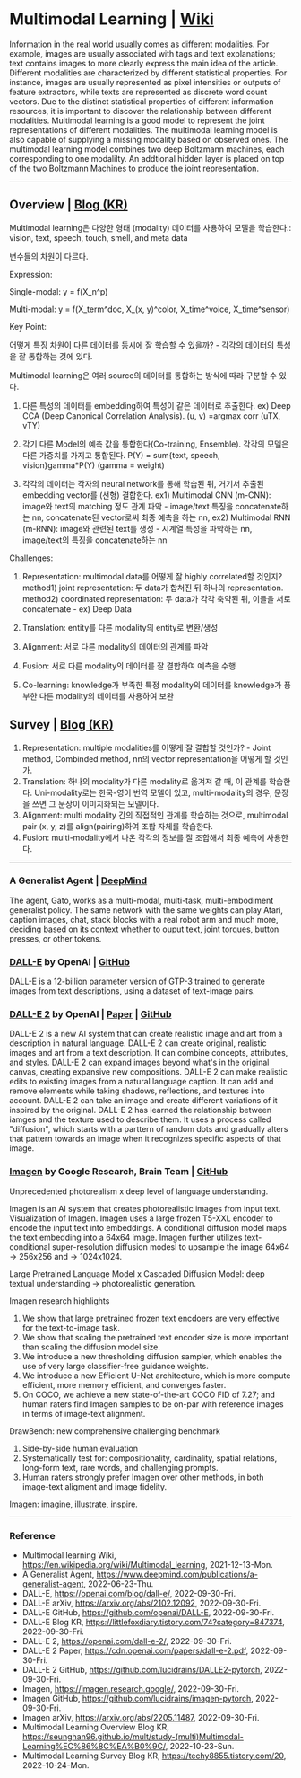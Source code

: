 # Multimodal Learning | [Wiki](https://en.wikipedia.org/wiki/Multimodal_learning)

Information in the real world usually comes as different modalities. For example, images are usually associated with tags and text explanations; text contains images to more clearly express the main idea of the article. Different modalities are characterized by different statistical properties. For instance, images are
usually represented as pixel intensities or outputs of feature extractors, while texts are represented as discrete word count vectors. Due to the distinct statistical properties of different information resources, it is important to discover the relationship between different modalities. Multimodal learning is a good model to represent the joint representations of different modalities. The multimodal learning model is also capable of supplying a missing modality based on observed ones. The multimodal learning model combines two deep Boltzmann machines, each corresponding to one modalilty. An addtional hidden layer is placed on top of the two Boltzmann Machines to produce the joint representation.

---

## Overview | [Blog (KR)](https://seunghan96.github.io/mult/study-(multi)Multimodal-Learning%EC%86%8C%EA%B0%9C/)

Multimodal learning은 다양한 형태 (modality) 데이터를 사용하여 모델을 학습한다.: vision, text, speech, touch, smell, and meta data

변수들의 차원이 다르다.

Expression:

Single-modal: y = f(X_n^p)

Multi-modal: y = f(X_term^doc, X_(x, y)^color, X_time^voice, X_time^sensor)

Key Point:

어떻게 특징 차원이 다른 데이터를 동시에 잘 학습할 수 있을까? - 각각의 데이터의 특성을 잘 통합하는 것에 있다.

Multimodal learning은 여러 source의 데이터를 통합하는 방식에 따라 구분할 수 있다.

1. 다른 특성의 데이터를 embedding하여 특성이 같은 데이터로 추출한다. ex) Deep CCA (Deep Canonical Correlation Analysis). (u, v) =argmax corr (uTX, vTY)

2. 각기 다른 Model의 예측 값을 통합한다(Co-training, Ensemble). 각각의 모델은 다른 가중치를 가지고 통합된다. P(Y) = sum{text, speech, vision}gamma*P(Y) (gamma = weight)

3. 각각의 데이터는 각자의 neural network를 통해 학습된 뒤, 거기서 추출된 embedding vector를 (선형) 결합한다.
ex1) Multimodal CNN (m-CNN): image와 text의 matching 정도 관계 파악 - image/text 특징을 concatenate하는 nn, concatenate된 vector로써 최종 예측을 하는 nn,
ex2) Multimodal RNN (m-RNN): image와 관련된 text를 생성 - 시계열 특성을 파악하는 nn, image/text의 특징을 concatenate하는 nn

Challenges:

1. Representation: multimodal data를 어떻게 잘 highly correlated할 것인지?
method1) joint representation: 두 data가 합쳐진 뒤 하나의 representation.
method2) coordinated representation: 두 data가 각각 축약된 뒤, 이들을 서로 concatemate - ex) Deep Data

2. Translation: entity를 다른 modality의 entity로 변환/생성

3. Alignment: 서로 다른 modality의 데이터의 관계를 파악

4. Fusion: 서로 다른 modality의 데이터를 잘 결합하여 예측을 수행

5. Co-learning: knowledge가 부족한 특정 modality의 데이터를 knowledge가 풍부한 다른 modality의 데이터를 사용하여 보완

## Survey | [Blog (KR)](https://techy8855.tistory.com/20)

1. Representation: multiple modalities를 어떻게 잘 결합할 것인가? - Joint method, Combinded method, nn의 vector representation을 어떻게 할 것인가.
2. Translation: 하나의 modality가 다른 modality로 옮겨져 갈 때, 이 관계를 학습한다. Uni-modality로는 한국-영어 번역 모델이 있고, multi-modality의 경우, 문장을 쓰면 그 문장이 이미지화되는 모델이다.
3. Alignment: multi modality 간의 직접적인 관계를 학습하는 것으로, multimodal pair (x, y, z)를 align(pairing)하여 조합 자체를 학습한다.
4. Fusion: multi-modality에서 나온 각각의 정보를 잘 조합해서 최종 예측에 사용한다.

---

### A Generalist Agent | [DeepMind](https://www.deepmind.com/publications/a-generalist-agent)
The agent, Gato, works as a multi-modal, multi-task, multi-embodiment generalist policy. The same network with the same weights can play Atari, caption images, chat, stack blocks with a real robot arm and much more, deciding based on its context whether to ouput text, joint torques, button presses, or other tokens.

### [DALL-E](https://openai.com/blog/dall-e/) by OpenAI | [GitHub](https://github.com/openai/DALL-E)

DALL-E is a 12-billion parameter version of GTP-3 trained to generate images from text descriptions, using a dataset of text-image pairs.

### [DALL-E 2](https://openai.com/dall-e-2/) by OpenAI | [Paper](https://cdn.openai.com/papers/dall-e-2.pdf) | [GitHub](https://github.com/lucidrains/DALLE2-pytorch)

DALL-E 2 is a new AI system that can create realistic image and art from a description in natural language. DALL-E 2 can create original, realistic images and art from a text description. It can combine concepts, attributes, and styles. DALL-E 2 can expand images beyond what's in the original canvas, creating expansive new compositions. DALL-E 2 can make realistic edits to existing images from a natural language caption. It can add and remove elements while taking shadows, reflections, and textures into account. DALL-E 2 can take an image and create different variations of it inspired by the original. DALL-E 2 has learned the relationship between iamges and the texture used to describe them. It uses a process called "diffusion", which starts with a parttern of random dots and gradually alters that pattern towards an image when it recognizes specific aspects of that image.

### [Imagen](https://imagen.research.google/) by Google Research, Brain Team | [GitHub](https://github.com/lucidrains/imagen-pytorch)

Unprecedented photorealism x deep level of language understanding.

Imagen is an AI system that creates photorealistic images from input text. Visualization of Imagen. Imagen uses a large frozen T5-XXL encoder to encode the input text into embeddings. A conditional diffusion model maps the text embedding into a 64x64 image. Imagen further utilizes text-conditional super-resolution diffusion modesl to upsample the image 64x64 -> 256x256 and -> 1024x1024.

Large Pretrained Language Model x Cascaded Diffusion Model: deep textual understanding -> photorealistic generation.

Imagen research highlights
1. We show that large pretrained frozen text encdoers are very effective for the text-to-image task.
2. We show that scaling the pretrained text encoder size is more important than scaling the diffusion model size.
3. We introduce a new thresholding diffusion sampler, which enables the use of very large classifier-free guidance weights.
4. We introduce a new Efficient U-Net architecture, which is more compute efficient, more memory efficient, and converges faster.
5. On COCO, we achieve a new state-of-the-art COCO FID of 7.27; and human raters find Imagen samples to be on-par with reference images in terms of image-text alignment.

DrawBench: new comprehensive challenging benchmark
1. Side-by-side human evaluation
2. Systematically test for: compositionality, cardinality, spatial relations, long-form text, rare words, and challenging prompts.
3. Human raters strongly prefer Imagen over other methods, in both image-text aligment and image fidelity.

Imagen: imagine, illustrate, inspire.

---

### Reference
- Multimodal learning Wiki, https://en.wikipedia.org/wiki/Multimodal_learning, 2021-12-13-Mon.
- A Generalist Agent, https://www.deepmind.com/publications/a-generalist-agent, 2022-06-23-Thu.
- DALL-E, https://openai.com/blog/dall-e/, 2022-09-30-Fri.
- DALL-E arXiv, https://arxiv.org/abs/2102.12092, 2022-09-30-Fri.
- DALL-E GitHub, https://github.com/openai/DALL-E, 2022-09-30-Fri.
- DALL-E Blog KR, https://littlefoxdiary.tistory.com/74?category=847374, 2022-09-30-Fri.
- DALL-E 2, https://openai.com/dall-e-2/, 2022-09-30-Fri.
- DALL-E 2 Paper, https://cdn.openai.com/papers/dall-e-2.pdf, 2022-09-30-Fri.
- DALL-E 2 GitHub, https://github.com/lucidrains/DALLE2-pytorch, 2022-09-30-Fri.
- Imagen, https://imagen.research.google/, 2022-09-30-Fri.
- Imagen GitHub, https://github.com/lucidrains/imagen-pytorch, 2022-09-30-Fri.
- Imagen arXiv, https://arxiv.org/abs/2205.11487, 2022-09-30-Fri.
- Multimodal Learning Overview Blog KR, https://seunghan96.github.io/mult/study-(multi)Multimodal-Learning%EC%86%8C%EA%B0%9C/, 2022-10-23-Sun.
- Multimodal Learning Survey Blog KR, https://techy8855.tistory.com/20, 2022-10-24-Mon.
